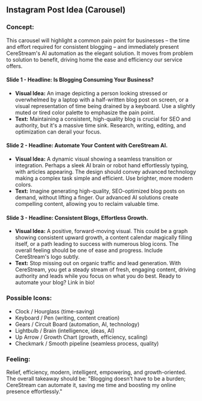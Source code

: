 ## Instagram Post Idea (Carousel)

### Concept:
This carousel will highlight a common pain point for businesses – the time and effort required for consistent blogging – and immediately present CereStream's AI automation as the elegant solution. It moves from problem to solution to benefit, driving home the ease and efficiency our service offers.

#### Slide 1 - **Headline: Is Blogging Consuming Your Business?**
*   **Visual Idea:** An image depicting a person looking stressed or overwhelmed by a laptop with a half-written blog post on screen, or a visual representation of time being drained by a keyboard. Use a slightly muted or tired color palette to emphasize the pain point.
*   **Text:** Maintaining a consistent, high-quality blog is crucial for SEO and authority, but it's a massive time sink. Research, writing, editing, and optimization can derail your focus.

#### Slide 2 - **Headline: Automate Your Content with CereStream AI.**
*   **Visual Idea:** A dynamic visual showing a seamless transition or integration. Perhaps a sleek AI brain or robot hand effortlessly typing, with articles appearing. The design should convey advanced technology making a complex task simple and efficient. Use brighter, more modern colors.
*   **Text:** Imagine generating high-quality, SEO-optimized blog posts on demand, without lifting a finger. Our advanced AI solutions create compelling content, allowing you to reclaim valuable time.

#### Slide 3 - **Headline: Consistent Blogs, Effortless Growth.**
*   **Visual Idea:** A positive, forward-moving visual. This could be a graph showing consistent upward growth, a content calendar magically filling itself, or a path leading to success with numerous blog icons. The overall feeling should be one of ease and progress. Include CereStream's logo subtly.
*   **Text:** Stop missing out on organic traffic and lead generation. With CereStream, you get a steady stream of fresh, engaging content, driving authority and leads while you focus on what you do best. Ready to automate your blog? Link in bio!

### Possible Icons:
*   Clock / Hourglass (time-saving)
*   Keyboard / Pen (writing, content creation)
*   Gears / Circuit Board (automation, AI, technology)
*   Lightbulb / Brain (intelligence, ideas, AI)
*   Up Arrow / Growth Chart (growth, efficiency, scaling)
*   Checkmark / Smooth pipeline (seamless process, quality)

### Feeling:
Relief, efficiency, modern, intelligent, empowering, and growth-oriented. The overall takeaway should be: "Blogging doesn't have to be a burden; CereStream can automate it, saving me time and boosting my online presence effortlessly."